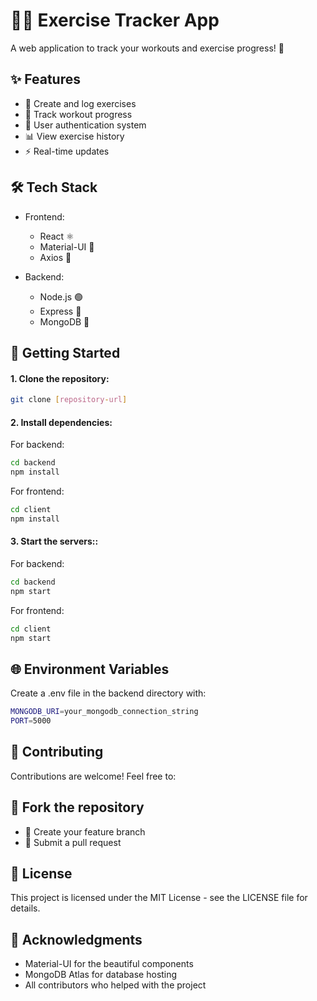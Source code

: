 # 🏋️‍♂️ Exercise Tracker App

A web application to track your workouts and exercise progress! 💪

## ✨ Features

- 📝 Create and log exercises
- 🎯 Track workout progress 
- 👥 User authentication system
- 📊 View exercise history
- ⚡ Real-time updates

## 🛠️ Tech Stack

- Frontend:
  - React ⚛️
  - Material-UI 🎨
  - Axios 🔄

- Backend:
  - Node.js 🟢
  - Express 🚂
  - MongoDB 🍃

## 🚀 Getting Started

#### 1. Clone the repository:
```bash
git clone [repository-url]
```
#### 2. Install dependencies:
For backend:
```bash
cd backend
npm install
```
For frontend:
```bash
cd client
npm install
```
#### 3. Start the servers::
For backend:
```bash
cd backend
npm start
```
For frontend:
```bash
cd client
npm start
```

## 🌐 Environment Variables
Create a .env file in the backend directory with:
```bash
MONGODB_URI=your_mongodb_connection_string
PORT=5000
```

## 🤝 Contributing
Contributions are welcome! Feel free to:

## 🍴 Fork the repository
- 🔨 Create your feature branch
- 💫 Submit a pull request

## 📝 License
This project is licensed under the MIT License - see the LICENSE file for details.

## 🙏 Acknowledgments
- Material-UI for the beautiful components
- MongoDB Atlas for database hosting
- All contributors who helped with the project
